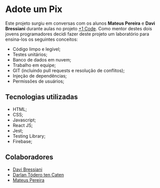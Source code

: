 # Adote um Pix

Este projeto surgiu em conversas com os alunos **Mateus Pereira** e **Davi Bressiani** durante aulas no projeto [+1 Code](https://mais1code.com.br/).
Como mentor destes dois jovens programadores decidi fazer deste projeto um laboratório para ensina-los os seguintes conceitos:

* Código limpo e legível;
* Testes unitários;
* Banco de dados em nuvem;
* Trabalho em equipe;
* GIT (incluindo pull requests e resolução de conflitos);
* Injeção de dependências;
* Permissões de usuários;

## Tecnologias utilizadas
* HTML;
* CSS;
* Javascript;
* React JS;
* Jest;
* Testing Library;
* Firebase;

## Colaboradores
* [Davi Bressiani](https://github.com/BressianiDavi)
* [Darlan Tódero ten Caten](https://github.com/darlantc)
* [Mateus Pereira](https://github.com/mat3usps)
